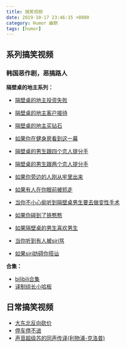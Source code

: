 ```yaml
---
title: 搞笑视频
date: 2019-10-17 23:46:15 +0800
category: Humor 幽默
tags: [humor]
---
```


## 系列搞笑视频


### 韩国恶作剧，恶搞路人

**隔壁桌的地主系列：**
* [隔壁桌的地主投资失败](https://weibo.com/tv/v/IaPDu5cfI?fid=1034:4425816726031101)
* [隔壁桌的地主客户接待](https://weibo.com/tv/v/IcdlFC9T7?fid=1034:4429112232598063)
* [隔壁桌的地主买钻石](https://www.bilibili.com/video/av74012097)

* [如果你在健身房看到这一幕](https://weibo.com/tv/v/I9WhCwes5?fid=1034:4423688754244671)
* [隔壁桌的男生跟四个恋人提分手](https://weibo.com/tv/v/Ib88JsXzN?fid=1034:4426528243827606)
* [隔壁桌的男生跟两个恋人提分手](https://weibo.com/tv/v/IbTc4AzCP?fid=1034:4428336835837737)
* [如果你旁边的人刚从牢里出来](https://weibo.com/tv/v/Iao7WsC8h?fid=1034:4424759753040147)
* [如果有人在你眼前被抓走](https://weibo.com/tv/v/I8gqeihmm?fid=1034:4419696045570158)
* [当你不小心偷听到隔壁桌男生要去做变性手术](https://weibo.com/tv/v/I7Pvx7fRQ?fid=1034:4418660853584790)
* [如果你碰到了铁憨憨](https://weibo.com/tv/v/IaxyVaXGj?fid=1034:4425122430265047)
* [如果隔壁桌的男生喜欢男生](https://weibo.com/tv/v/I8K005XGe?fid=1034:4420833767027147)
* [当你听到有人被siri骂](https://weibo.com/tv/v/IbJPuik3N?fid=1034:4427976700325519)
* [如果siri妨碍你搭讪](https://video.weibo.com/show?fid=1034:4434577796886278)

**合集：**
* [bilibili合集](https://www.bilibili.com/video/av70599653)
* [译制组长小哈板](https://space.bilibili.com/320488860?spm_id_from=333.788.b_765f7570696e666f.2)

## 日常搞笑视频

* [大东北反向砍价](http://n.miaopai.com/media/tL752yuOA5cwfGfPIWNOtLnO0j48cCH8.htm)
* [停车停不进](https://weibo.com/tv/v/I89Jtnmo4?fid=1034:4419440155289796)
* [声音超级苏的同声传译(利物浦-克洛普)](https://weibo.com/tv/v/I5dzviyh4?fid=1034:4412437236226796)




